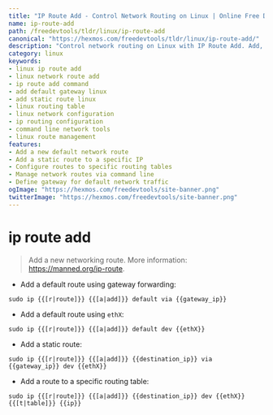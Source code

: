 ```yaml
---
title: "IP Route Add - Control Network Routing on Linux | Online Free DevTools by Hexmos"
name: ip-route-add
path: /freedevtools/tldr/linux/ip-route-add
canonical: "https://hexmos.com/freedevtools/tldr/linux/ip-route-add/"
description: "Control network routing on Linux with IP Route Add. Add, delete, and modify network routes using the command line. Free online tool, no registration required."
category: linux
keywords:
- linux ip route add
- linux network route add
- ip route add command
- add default gateway linux
- add static route linux
- linux routing table
- linux network configuration
- ip routing configuration
- command line network tools
- linux route management
features:
- Add a new default network route
- Add a static route to a specific IP
- Configure routes to specific routing tables
- Manage network routes via command line
- Define gateway for default network traffic
ogImage: "https://hexmos.com/freedevtools/site-banner.png"
twitterImage: "https://hexmos.com/freedevtools/site-banner.png"
---
```


# ip route add

> Add a new networking route.
> More information: <https://manned.org/ip-route>.

- Add a default route using gateway forwarding:

`sudo ip {{[r|route]}} {{[a|add]}} default via {{gateway_ip}}`

- Add a default route using `ethX`:

`sudo ip {{[r|route]}} {{[a|add]}} default dev {{ethX}}`

- Add a static route:

`sudo ip {{[r|route]}} {{[a|add]}} {{destination_ip}} via {{gateway_ip}} dev {{ethX}}`

- Add a route to a specific routing table:

`sudo ip {{[r|route]}} {{[a|add]}} {{destination_ip}} dev {{ethX}} {{[t|table]}} {{ip}}`

